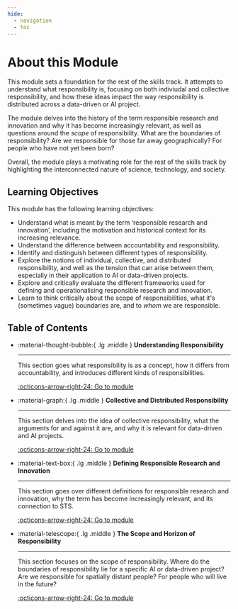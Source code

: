 ```yaml
---
hide:
  - navigation
  - toc
---
```


# About this Module

This module sets a foundation for the rest of the skills track. It attempts to understand what responsibility is, focusing on both indiviudal and collective responsibility, and how these ideas impact the way responsibility is distributed across a data-driven or AI project.

The module delves into the history of the term responsible research and innovation and why it has become increasingly relevant, as well as questions around the *scope* of responsibility. What are the boundaries of responsibility? Are we responsible for those far away geographically? For people who have not yet been born?

Overall, the module plays a motivating role for the rest of the skills track by highlighting the interconnected nature of science, technology, and society.

## Learning Objectives

This module has the following learning objectives:

- Understand what is meant by the term ‘responsible research and innovation’, including the motivation and historical context for its increasing relevance.
- Understand the difference between accountability and responsibility.
- Identify and distinguish between different types of responsibility.
- Explore the notions of individual, collective, and distributed responsibility, and well as the tension that can arise between them, especially in their application to AI or data-driven projects.
- Explore and critically evaluate the different frameworks used for defining and operationalising responsible research and innovation.
- Learn to think critically about the scope of responsibilities, what it's (sometimes vague) boundaries are, and to *whom* we are responsible.

## Table of Contents

<div class="grid cards" markdown>

-   :material-thought-bubble:{ .lg .middle } __Understanding Responsibility__

    ---

    This section goes what responsibility is as a concept, how it differs from accountability, and introduces different kinds of responsibilities.

    [:octicons-arrow-right-24: Go to module](rri-100-1.md)

-   :material-graph:{ .lg .middle } __Collective and Distributed Responsibility__

    ---

    This section delves into the idea of collective responsibility, what the arguments for and against it are, and why it is relevant for data-driven and AI projects.

    [:octicons-arrow-right-24: Go to module](rri-100-2.md)

-   :material-text-box:{ .lg .middle } __Defining Responsible Research and Innovation__

    ---

    This section goes over different definitions for responsible research and innovation, why the term has become increasingly relevant, and its connection to STS.

    [:octicons-arrow-right-24: Go to module](rri-100-3.md)

-  :material-telescope:{ .lg .middle } __The Scope and Horizon of Responsibility__

    ---

    This section focuses on the scope of responsibility. Where do the boundaries of responsibility lie for a specific AI or data-driven project? Are we responsible for spatially distant people? For people who will live in the future?

    [:octicons-arrow-right-24: Go to module](rri-100-4.md)

</div>
